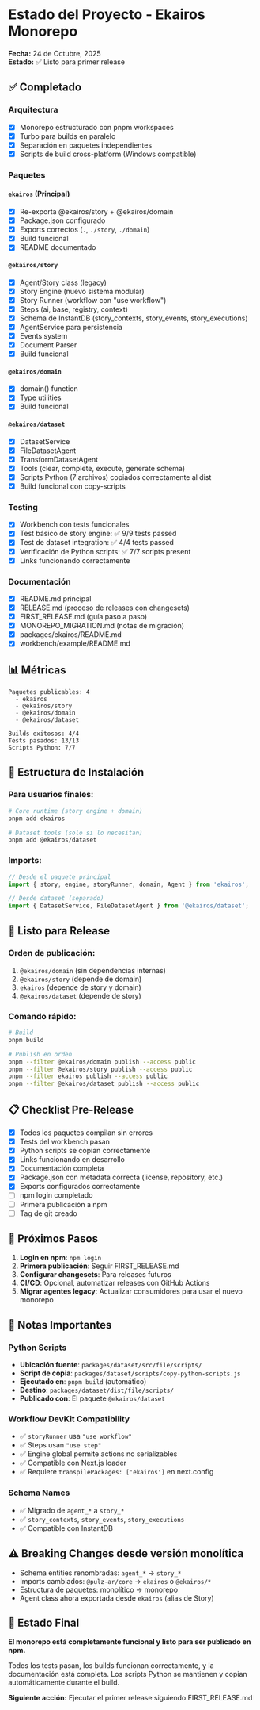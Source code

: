 # Estado del Proyecto - Ekairos Monorepo

**Fecha:** 24 de Octubre, 2025  
**Estado:** ✅ Listo para primer release

## ✅ Completado

### Arquitectura
- [x] Monorepo estructurado con pnpm workspaces
- [x] Turbo para builds en paralelo
- [x] Separación en paquetes independientes
- [x] Scripts de build cross-platform (Windows compatible)

### Paquetes

#### `ekairos` (Principal)
- [x] Re-exporta @ekairos/story + @ekairos/domain
- [x] Package.json configurado
- [x] Exports correctos (`.`, `./story`, `./domain`)
- [x] Build funcional
- [x] README documentado

#### `@ekairos/story`
- [x] Agent/Story class (legacy)
- [x] Story Engine (nuevo sistema modular)
- [x] Story Runner (workflow con "use workflow")
- [x] Steps (ai, base, registry, context)
- [x] Schema de InstantDB (story_contexts, story_events, story_executions)
- [x] AgentService para persistencia
- [x] Events system
- [x] Document Parser
- [x] Build funcional

#### `@ekairos/domain`
- [x] domain() function
- [x] Type utilities
- [x] Build funcional

#### `@ekairos/dataset`
- [x] DatasetService
- [x] FileDatasetAgent
- [x] TransformDatasetAgent
- [x] Tools (clear, complete, execute, generate schema)
- [x] Scripts Python (7 archivos) copiados correctamente al dist
- [x] Build funcional con copy-scripts

### Testing
- [x] Workbench con tests funcionales
- [x] Test básico de story engine: ✅ 9/9 tests passed
- [x] Test de dataset integration: ✅ 4/4 tests passed
- [x] Verificación de Python scripts: ✅ 7/7 scripts present
- [x] Links funcionando correctamente

### Documentación
- [x] README.md principal
- [x] RELEASE.md (proceso de releases con changesets)
- [x] FIRST_RELEASE.md (guía paso a paso)
- [x] MONOREPO_MIGRATION.md (notas de migración)
- [x] packages/ekairos/README.md
- [x] workbench/example/README.md

## 📊 Métricas

```
Paquetes publicables: 4
  - ekairos
  - @ekairos/story
  - @ekairos/domain
  - @ekairos/dataset

Builds exitosos: 4/4
Tests pasados: 13/13
Scripts Python: 7/7
```

## 🎯 Estructura de Instalación

### Para usuarios finales:

```bash
# Core runtime (story engine + domain)
pnpm add ekairos

# Dataset tools (solo si lo necesitan)
pnpm add @ekairos/dataset
```

### Imports:

```typescript
// Desde el paquete principal
import { story, engine, storyRunner, domain, Agent } from 'ekairos';

// Desde dataset (separado)
import { DatasetService, FileDatasetAgent } from '@ekairos/dataset';
```

## 🚀 Listo para Release

### Orden de publicación:

1. `@ekairos/domain` (sin dependencias internas)
2. `@ekairos/story` (depende de domain)
3. `ekairos` (depende de story y domain)
4. `@ekairos/dataset` (depende de story)

### Comando rápido:

```bash
# Build
pnpm build

# Publish en orden
pnpm --filter @ekairos/domain publish --access public
pnpm --filter @ekairos/story publish --access public
pnpm --filter ekairos publish --access public
pnpm --filter @ekairos/dataset publish --access public
```

## 📋 Checklist Pre-Release

- [x] Todos los paquetes compilan sin errores
- [x] Tests del workbench pasan
- [x] Python scripts se copian correctamente
- [x] Links funcionando en desarrollo
- [x] Documentación completa
- [x] Package.json con metadata correcta (license, repository, etc.)
- [x] Exports configurados correctamente
- [ ] npm login completado
- [ ] Primera publicación a npm
- [ ] Tag de git creado

## 🔄 Próximos Pasos

1. **Login en npm**: `npm login`
2. **Primera publicación**: Seguir FIRST_RELEASE.md
3. **Configurar changesets**: Para releases futuros
4. **CI/CD**: Opcional, automatizar releases con GitHub Actions
5. **Migrar agentes legacy**: Actualizar consumidores para usar el nuevo monorepo

## 📝 Notas Importantes

### Python Scripts
- **Ubicación fuente**: `packages/dataset/src/file/scripts/`
- **Script de copia**: `packages/dataset/scripts/copy-python-scripts.js`
- **Ejecutado en**: `pnpm build` (automático)
- **Destino**: `packages/dataset/dist/file/scripts/`
- **Publicado con**: El paquete `@ekairos/dataset`

### Workflow DevKit Compatibility
- ✅ `storyRunner` usa `"use workflow"` 
- ✅ Steps usan `"use step"`
- ✅ Engine global permite actions no serializables
- ✅ Compatible con Next.js loader
- ✅ Requiere `transpilePackages: ['ekairos']` en next.config

### Schema Names
- ✅ Migrado de `agent_*` a `story_*`
- ✅ `story_contexts`, `story_events`, `story_executions`
- ✅ Compatible con InstantDB

## ⚠️ Breaking Changes desde versión monolítica

- Schema entities renombradas: `agent_*` → `story_*`
- Imports cambiados: `@pulz-ar/core` → `ekairos` o `@ekairos/*`
- Estructura de paquetes: monolítico → monorepo
- Agent class ahora exportada desde `ekairos` (alias de Story)

## 🎉 Estado Final

**El monorepo está completamente funcional y listo para ser publicado en npm.**

Todos los tests pasan, los builds funcionan correctamente, y la documentación está completa. Los scripts Python se mantienen y copian automáticamente durante el build.

**Siguiente acción:** Ejecutar el primer release siguiendo FIRST_RELEASE.md

